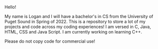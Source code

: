 Hello! 

My name is Logan and I will have a bachelor's in CS from the University of Puget Sound in Spring of 2022. This is a repository to store a lot of my projects and code across my coding experiences! I am versed in C, Java, HTML, CSS and Java Script. I am currently working on learning C++.

Please do not copy code for commercial use! 
